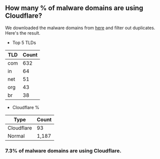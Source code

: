 ## How many % of malware domains are using Cloudflare?


We downloaded the malware domains from [here](https://urlhaus.abuse.ch) and filter out duplicates.
Here's the result.


[//]: # (start replacement)


- Top 5 TLDs

| TLD | Count |
| --- | --- |
| com | 632 |
| in | 64 |
| net | 51 |
| org | 43 |
| br | 38 |


- Cloudflare %

| Type | Count |
| --- | --- |
| Cloudflare | 93 |
| Normal | 1,187 |


### 7.3% of malware domains are using Cloudflare.